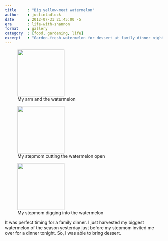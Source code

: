 ```yaml
---
title     : "Big yellow-meat watermelon"
author    : justintadlock
date      : 2012-07-31 21:45:00 -5
era       : life-with-shannon
format    : gallery
category  : [food, gardening, life]
excerpt   : "Garden-fresh watermelon for dessert at family dinner night."
---
```


<div class="gallery gallery-columns-3">
	<figure class="gallery-item">
		<a href="http://justintadlock.com/blog/wp-content/uploads/2012/07/watermelon-arm.jpg"><img width="150" height="150" src="http://justintadlock.com/blog/wp-content/uploads/2012/07/watermelon-arm-150x150.jpg" class="attachment-thumbnail size-thumbnail" alt=""></a>
		<figcaption class="gallery-caption">My arm and the watermelon</figcaption>
	</figure>
	<figure class="gallery-item">
		<a href="http://justintadlock.com/blog/wp-content/uploads/2012/07/watermelon-cutting-open.jpg"><img width="150" height="150" src="http://justintadlock.com/blog/wp-content/uploads/2012/07/watermelon-cutting-open-150x150.jpg" class="attachment-thumbnail size-thumbnail" alt=""></a>
		<figcaption class="gallery-caption">My stepmom cutting the watermelon open</figcaption>
	</figure>
	<figure class="gallery-item">
		<a href="http://justintadlock.com/blog/wp-content/uploads/2012/07/watermelon-digging-in.jpg"><img width="150" height="150" src="http://justintadlock.com/blog/wp-content/uploads/2012/07/watermelon-digging-in-150x150.jpg" class="attachment-thumbnail size-thumbnail" alt=""></a>
		<figcaption class="gallery-caption">My stepmom digging into the watermelon</figcaption>
	</figure>
</div>

It was perfect timing for a family dinner.  I just harvested my biggest watermelon of the season yesterday just before my stepmom invited me over for a dinner tonight.  So, I was able to bring dessert.
